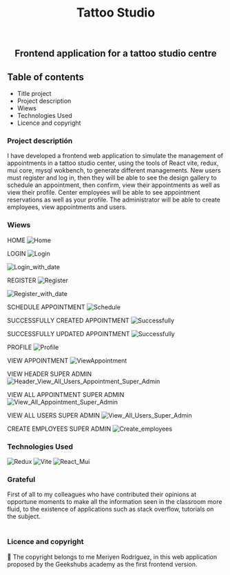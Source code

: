 <h1 align="center">Tattoo Studio</h1>​
​
<h2 align="center">Frontend application for a tattoo studio centre</h2>

## Table of contents
- Title project
- Project description
- Wiews
- Technologies Used
- Licence and copyright

### Project descriptión
I have developed a frontend web application to simulate the management of appointments in a tattoo studio center, using the tools of React vite, redux, mui core, mysql wokbench, to generate different managements. New users must register and log in, then they will be able to see the design gallery to schedule an appointment, then confirm, view their appointments as well as view their profile. Center employees will be able to see appointment reservations as well as your profile. The administrator will be able to create employees, view appointments and users.

### Wiews

HOME
![Home](./src/assets/imag/Home.JPG)

LOGIN
![Login](./src/assets/imag/login.JPG)

![Login_with_date](./src/assets/imag/loginWithdate.JPG)

REGISTER
![Register](./src/assets/imag/register.JPG)

![Register_with_date](./src/assets/imag/registerwithDate.JPG)

SCHEDULE APPOINTMENT
![Schedule](./src/assets/imag/Schedule_Appointment.JPG)

SUCCESSFULLY CREATED APPOINTMENT
![Successfully](./src/assets/imag/Successfully_Created_Appointment.JPG)

SUCCESSFULLY UPDATED APPOINTMENT
![Successfully](./src/assets/imag/edit_Appointment.JPG)

PROFILE
![Profile](./src/assets/imag/Profile.JPG)

VIEW APPOINTMENT
![ViewAppointment](./src/assets/imag/View_Appointment.JPG)

VIEW HEADER SUPER ADMIN
![Header_View_All_Users_Appointment_Super_Admin](./src/assets/imag/Header_View_All_Users_Appointment.JPG)

VIEW ALL APPOINTMENT SUPER ADMIN
![View_All_Appointment_Super_Admin](./src/assets/imag/View_All_Appointment_Super_Admin.JPG)

VIEW ALL USERS SUPER ADMIN
![View_All_Users_Super_Admin](./src/assets/imag/View_All_Users_Super_Admin.JPG)

CREATE EMPLOYEES SUPER ADMIN
![Create_employees](./src/assets/imag/Super_Admin_Created_Employee.JPG)


### Technologies Used
![Redux](./src/assets/imag/redux.png)
![Vite](./src/assets/imag/vite.png)
![React_Mui](./src/assets/imag/react_muiMaterial.png)



### Grateful
First of all to my colleagues who have contributed their opinions at opportune moments to make all the information seen in the classroom more fluid, to the existence of applications such as stack overflow, tutorials on the subject.  
​
### Licence and copyright

📝 The copyright belongs to me Meriyen Rodríguez, in this web application proposed by the Geekshubs academy as the first frontend version.

